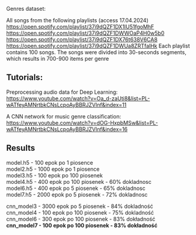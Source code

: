 Genres dataset:

All songs from the following playlists (access 17.04.2024)
https://open.spotify.com/playlist/37i9dQZF1DX1lU51fgoMhF
https://open.spotify.com/playlist/37i9dQZF1DWWOaP4H0w5b0
https://open.spotify.com/playlist/37i9dQZF1DX76t638V6CA8
https://open.spotify.com/playlist/37i9dQZF1DWUa8ZRTfalHk
Each playlist contains 100 songs. The songs were divided into 30-seconds segments, which results in 700-900 items per genre


## Tutorials: ##
Preprocessing audio data for Deep Learning:  
https://www.youtube.com/watch?v=Oa_d-zaUti8&list=PL-wATfeyAMNrtbkCNsLcpoAyBBRJZVlnf&index=11

A CNN network for music genre classification:  
https://www.youtube.com/watch?v=dOG-HxpbMSw&list=PL-wATfeyAMNrtbkCNsLcpoAyBBRJZVlnf&index=16

## Results
model.h5 - 100 epok po 1 piosence  
model2.h5 - 1000 epok po 1 piosence  
model3.h5 - 100 epok po 100 piosenek  
model4.h5 - 400 epok po 100 piosenek  - 60% dokladnosc  
model6.h5 - 400 epok po 5 piosenek - 65% dokladnosc  
model7.h5 - 2000 epok po 5 piosenek - 72% dokladnosc

cnn_model3 - 3000 epok po 5 piosenek - 84% dokladność  
cnn_model4 - 100 epok po 100 piosenek - 75% dokladność  
cnn_model6 - 300 epok po 100 piosenek - 83% dokładność  
**cnn_model7 - 100 epok po 100 piosenek - 83% dokładność**